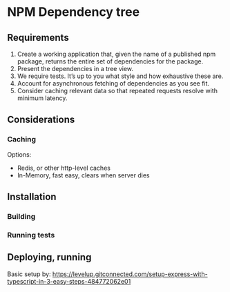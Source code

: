 # NPM Dependency tree

## Requirements
1. Create a working application that, given the name of a published npm package, returns
the entire set of dependencies for the package.
2. Present the dependencies in a tree view.
3. We require tests. It’s up to you what style and how exhaustive these are.
4. Account for asynchronous fetching of dependencies as you see fit.
5. Consider caching relevant data so that repeated requests resolve with minimum latency.

## Considerations
### Caching
Options:
- Redis, or other http-level caches
- In-Memory, fast easy, clears when server dies


## Installation
### Building
### Running tests

## Deploying, running

Basic setup by:
https://levelup.gitconnected.com/setup-express-with-typescript-in-3-easy-steps-484772062e01
